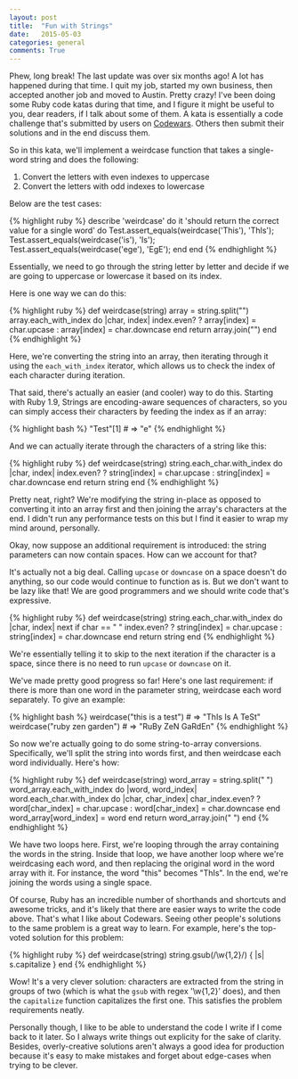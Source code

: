 ```yaml
---
layout: post
title:  "Fun with Strings"
date:   2015-05-03
categories: general
comments: True
---
```

Phew, long break! The last update was over six months ago! A lot has happened during that time. I quit my job, started my own business, then accepted another job and moved to Austin. Pretty crazy! I've been doing some Ruby code katas during that time, and I figure it might be useful to you, dear readers, if I talk about some of them. A kata is essentially a code challenge that's submitted by users on [Codewars](www.codewars.com). Others then submit their solutions and in the end discuss them.

So in this kata, we'll implement a weirdcase function that takes a single-word string and does the following:

1. Convert the letters with even indexes to uppercase
2. Convert the letters with odd indexes to lowercase

Below are the test cases:

{% highlight ruby %}
describe 'weirdcase' do
  it 'should return the correct value for a single word' do
    Test.assert_equals(weirdcase('This'), 'ThIs');
    Test.assert_equals(weirdcase('is'), 'Is');
    Test.assert_equals(weirdcase('ege'), 'EgE');
  end
end
{% endhighlight %}

Essentially, we need to go through the string letter by letter and decide if we are going to uppercase or lowercase it based on its index.

Here is one way we can do this:

{% highlight ruby %}
def weirdcase(string)
  array = string.split("")
  array.each_with_index do |char, index|
    index.even? ? array[index] = char.upcase : array[index] = char.downcase
  end
  return array.join("")
end
{% endhighlight %}

Here, we're converting the string into an array, then iterating through it using the `each_with_index` iterator, which allows us to check the index of each character during iteration.

That said, there's actually an easier (and cooler) way to do this. Starting with Ruby 1.9, Strings are encoding-aware sequences of characters, so you can simply access their characters by feeding the index as if an array:

{% highlight bash %}
"Test"[1]       # => "e"
{% endhighlight %}

And we can actually iterate through the characters of a string like this:

{% highlight ruby %}
def weirdcase(string)
  string.each_char.with_index do |char, index|
    index.even? ? string[index] = char.upcase : string[index] = char.downcase
  end
  return string
end
{% endhighlight %}

Pretty neat, right? We're modifying the string in-place as opposed to converting it into an array first and then joining the array's characters at the end. I didn't run any performance tests on this but I find it easier to wrap my mind around, personally.

Okay, now suppose an additional requirement is introduced: the string parameters can now contain spaces. How can we account for that?

It's actually not a big deal. Calling `upcase` or `downcase` on a space doesn't do anything, so our code would continue to function as is. But we don't want to be lazy like that! We are good programmers and we should write code that's expressive.

{% highlight ruby %}
def weirdcase(string)
  string.each_char.with_index do |char, index|
    next if char == " "
    index.even? ? string[index] = char.upcase : string[index] = char.downcase
  end
  return string
end
{% endhighlight %}

We're essentially telling it to skip to the next iteration if the character is a space, since there is no need to run `upcase` or `downcase` on it.

We've made pretty good progress so far! Here's one last requirement: if there is more than one word in the parameter string, weirdcase each word separately. To give an example:

{% highlight bash %}
weirdcase("this is a test")       # => "ThIs Is A TeSt"
weirdcase("ruby zen garden")      # => "RuBy ZeN GaRdEn"
{% endhighlight %}

So now we're actually going to do some string-to-array conversions. Specifically, we'll split the string into words first, and then weirdcase each word individually. Here's how:

{% highlight ruby %}
def weirdcase(string)
  word_array = string.split(" ")
  word_array.each_with_index do |word, word_index|
    word.each_char.with_index do |char, char_index|
      char_index.even? ? word[char_index] = char.upcase : word[char_index] = char.downcase
    end
    word_array[word_index] = word
  end
  return word_array.join(" ")
end
{% endhighlight %}

We have two loops here. First, we're looping through the array containing the words in the string. Inside that loop, we have another loop where we're weirdcasing each word, and then replacing the original word in the word array with it. For instance, the word "this" becomes "ThIs". In the end, we're joining the words using a single space.

Of course, Ruby has an incredible number of shorthands and shortcuts and awesome tricks, and it's likely that there are easier ways to write the code above. That's what I like about Codewars. Seeing other people's solutions to the same problem is a great way to learn. For example, here's the top-voted solution for this problem:

{% highlight ruby %}
def weirdcase(string)
  string.gsub(/\w{1,2}/) { |s| s.capitalize }
end
{% endhighlight %}

Wow! It's a very clever solution: characters are extracted from the string in groups of two (which is what the `gsub` with regex '\w{1,2}' does), and then the `capitalize` function capitalizes the first one. This satisfies the problem requirements neatly.

Personally though, I like to be able to understand the code I write if I come back to it later. So I always write things out explicity for the sake of clarity. Besides, overly-creative solutions aren't always a good idea for production because it's easy to make mistakes and forget about edge-cases when trying to be clever.